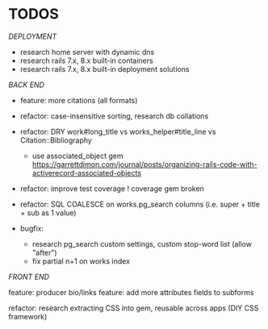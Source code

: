 # TODOS

*DEPLOYMENT*
* research home server with dynamic dns
* research rails 7.x, 8.x built-in containers
* research rails 7.x, 8.x built-in deployment solutions

*BACK END*
* feature: more citations (all formats)

* refactor: case-insensitive sorting, research db collations
* refactor: DRY work#long_title vs works_helper#title_line vs Citation::Bibliography
  * use associated_object gem https://garrettdimon.com/journal/posts/organizing-rails-code-with-activerecord-associated-objects
* refactor: improve test coverage
  ! coverage gem broken
* refactor: SQL COALESCE on works.pg_search columns (i.e. super + title + sub as 1 value)

* bugfix:
  * research pg_search custom settings, custom stop-word list (allow "after")
  * fix partial n+1 on works index

*FRONT END*

feature: producer bio/links
feature: add more attributes fields to subforms

refactor: research extracting CSS into gem, reusable across apps (DIY CSS framework)